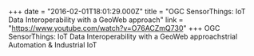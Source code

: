 +++
date = "2016-02-01T18:01:29.000Z"
title = "OGC SensorThings: IoT Data Interoperability with a GeoWeb approach"
link = "https://www.youtube.com/watch?v=O76ACZmQ730"
+++
OGC SensorThings: IoT Data Interoperability with a GeoWeb approachstrial Automation & Industrial IoT